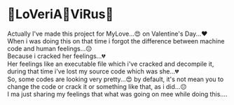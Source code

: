 # 👾LoVeriA👾ViRus👾
Actually I've made this project for MyLove...😍 on Valentine's Day...❤️<br>
When i was doing this on that time i forgot the difference between machine code and human feelings...😔 <br>Because i cracked her feelings...💔<br>
Her feelings like an executable file which i've cracked and decompile it, during that time i've lost my source code which was she...💔<br>
So, some codes are looking very pretty...😍 by default, it's not mean you to change the code or crack it or something like that, as i did...😔<br>
I ma just sharing my feelings that what was going on mee while doing this....
